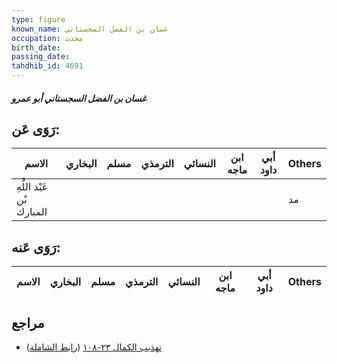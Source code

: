 ```yaml
---
type: figure
known_name: غسان بن الفضل السجستاني
occupation: محدث
birth_date:
passing_date:
tahdhib_id: 4691
---
```

##### غسان بن الفضل السجستاني أبو عمرو

## رَوَى عَن:
| الاسم                     | البخاري | مسلم | الترمذي | النسائي | ابن ماجه | أبي داود | Others |
| ------------------------- | ------- | ---- | ------- | ------- | -------- | -------- | ------ |
| عَبْد اللَّهِ بْن المبارك |         |      |         |         |          |          | مد     |
## رَوَى عَنه:
| الاسم | البخاري | مسلم | الترمذي | النسائي | ابن ماجه | أبي داود | Others |
| ----- | ------- | ---- | ------- | ------- | -------- | -------- | ------ |
## مراجع
- [تهذيب الكمال ٢٣-١٠٨](obsidian://open?vault=Tahdhib-al-Kamal&file=Figures/٤٦٩١-غسان%20بن%20الفضل%20السجستاني%20أبو%20عمرو) ([رابط الشاملة](https://shamela.ws/book/3722/11995))